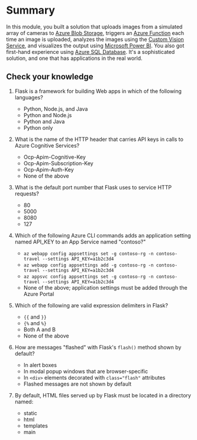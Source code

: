 # Summary

In this module, you built a solution that uploads images from a simulated array of cameras to [Azure Blob Storage](https://azure.microsoft.com/services/storage/blobs/), triggers an [Azure Function](https://azure.microsoft.com/services/functions/) each time an image is uploaded, analyzes the images using the [Custom Vision Service](https://azure.microsoft.com/services/cognitive-services/custom-vision-service/), and visualizes the output using [Microsoft Power BI](https://powerbi.microsoft.com/). You also got first-hand experience using [Azure SQL Database](https://azure.microsoft.com/services/sql-database/). It's a sophisticated solution, and one that has applications in the real world.

## Check your knowledge

1. Flask is a framework for building Web apps in which of the following languages?
	- Python, Node.js, and Java
	- Python and Node.js
	- Python and Java
	- Python only

1. What is the name of the HTTP header that carries API keys in calls to Azure Cognitive Services?
	- Ocp-Apim-Cognitive-Key
	- Ocp-Apim-Subscription-Key
	- Ocp-Apim-Auth-Key
	- None of the above

1. What is the default port number that Flask uses to service HTTP requests?
	- 80
	- 5000
	- 8080
	- 127
	
1. Which of the following Azure CLI commands adds an application setting named API_KEY to an App Service named "contoso?"
	- `az webapp config appsettings set -g contoso-rg -n contoso-travel --settings API_KEY=a1b2c3d4`
	- `az webapp config appsettings add -g contoso-rg -n contoso-travel --settings API_KEY=a1b2c3d4`
	- `az appsvc config appsettings set -g contoso-rg -n contoso-travel --settings API_KEY=a1b2c3d4`
	- None of the above; application settings must be added through the Azure Portal

1. Which of the following are valid expression delimiters in Flask?
	- `{{` and `}}`
	- `{%` and `%}`
	- Both A and B
	- None of the above

1. How are messages "flashed" with Flask's `flash()` method shown by default?
	- In alert boxes
	- In modal popup windows that are browser-specific
	- In `<div>` elements decorated with `class="flash"` attributes
	- Flashed messages are not shown by default

1. By default, HTML files served up by Flask must be located in a directory named:
	- static
	- html
	- templates
	- main